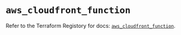 # `aws_cloudfront_function`

Refer to the Terraform Registory for docs: [`aws_cloudfront_function`](https://registry.terraform.io/providers/hashicorp/aws/5.20.1/docs/resources/cloudfront_function).
